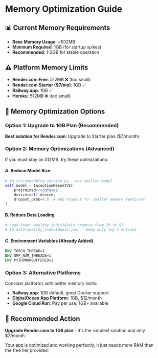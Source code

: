 # Memory Optimization Guide

## 📊 Current Memory Requirements
- **Base Memory Usage**: ~502MB
- **Minimum Required**: 1GB (for startup spikes)
- **Recommended**: 1-2GB for stable operation

## ⚠️ Platform Memory Limits
- **Render.com Free**: 512MB ❌ (too small)
- **Render.com Starter ($7/mo)**: 1GB ✅
- **Railway.app**: 1GB ✅ 
- **Heroku**: 512MB ❌ (too small)

## 🔧 Memory Optimization Options

### Option 1: Upgrade to 1GB Plan (Recommended)
**Best solution for Render.com**: Upgrade to Starter plan ($7/month)

### Option 2: Memory Optimizations (Advanced)
If you must stay on 512MB, try these optimizations:

#### A. Reduce Model Size
```python
# In src/embedding_service.py - use smaller model
self.model = InceptionResnetV1(
    pretrained='vggface2',
    device=self.device,
    dropout_prob=0.6  # Add dropout for smaller memory footprint
)
```

#### B. Reduce Data Loading
```python
# Load fewer wealthy individuals (reduce from 10 to 5)
# In data/wealthy_individuals.json - keep only top 5 entries
```

#### C. Environment Variables (Already Added)
```dockerfile
ENV TORCH_THREAD=1
ENV OMP_NUM_THREADS=1
ENV PYTHONUNBUFFERED=1
```

### Option 3: Alternative Platforms
Consider platforms with better memory limits:
- **Railway.app**: 1GB default, great Docker support
- **DigitalOcean App Platform**: 1GB, $12/month
- **Google Cloud Run**: Pay per use, 1GB+ available

## 🚀 Recommended Action
**Upgrade Render.com to 1GB plan** - it's the simplest solution and only $7/month.

Your app is optimized and working perfectly, it just needs more RAM than the free tier provides!
